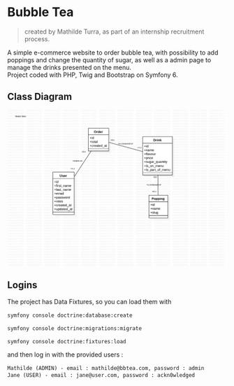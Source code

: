 # Bubble Tea

> created by Mathilde Turra, as part of an internship recruitment process.

A simple e-commerce website to order bubble tea, with possibility to add poppings and change the quantity of sugar, as well as a admin page to manage the drinks presented on the menu.
<br>
Project coded with PHP, Twig and Bootstrap on Symfony 6.

## Class Diagram 

![protocole](public/documents/diagram/bubbletea.png)

## Logins

The project has Data Fixtures, so you can load them with 
```console
symfony console doctrine:database:create
```
```console
symfony console doctrine:migrations:migrate
```
```console
symfony console doctrine:fixtures:load
```
and then log in with the provided users :
```console
Mathilde (ADMIN) - email : mathilde@bbtea.com, password : admin
Jane (USER) - email : jane@user.com, password : ackn0wledged 
```